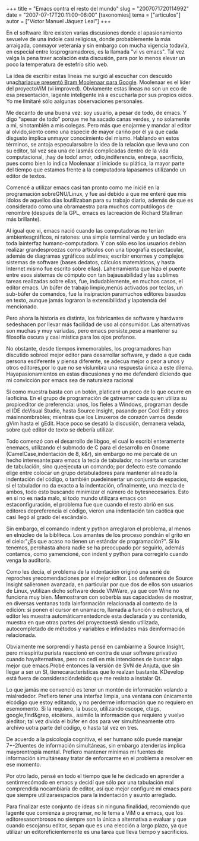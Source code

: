 +++
title = "Emacs contra el resto del mundo"
slug = "2007071720114992"
date = "2007-07-17T20:11:00-06:00"
[taxonomies]
tema = ["articulos"]
autor = ["Víctor Manuel Jáquez Leal"]
+++

En el software libre existen varias discusiones donde el apasionamiento
sevuelve de una índole casi religiosa, donde probablemente la más
arraigada, conmayor veterania y sin embargo con mucha vigencia todavía,
en especial entre losprogramadores, es la llamada "vi vs emacs". Tal vez
valga la pena traer acolación esta discusión, para por lo menos elevar
un poco la temperatura de estefrío sitio web.

La idea de escribir estas líneas me surgió al escuchar con descuido
una[charlaque presentó Bram Moolenaar para
Google](http://video.google.com/videoplay?docid=2538831956647446078 "charla que presentó Bram Moolenaar para Google").
Moolenaar es el líder del proyectoViM (vi improved). Obviamente estas
líneas no son un eco de esa presentación, lagente inteligente irá a
escucharla por sus propios oídos. Yo me limitaré sólo aalgunas
observaciones personales.

<!-- more -->
Me decanto de una buena vez: soy usuario, a pesar de todo, de emacs. Y
digo "apesar de todo" porque me ha sacado canas verdes, y no solamente a
mi, sinotambién a mis colegas. Pero más que enojarme y mandar al editor
al olvido,siento como una especie de mayor cariño por él ya que cada
disgusto implica unmayor conocimiento del mismo. Hablando en estos
términos, se antoja especularsobre la idea de la relación que lleva uno
con su editor, tal vez sea una de lasmás complicadas dentro de la vida
computacional, ¡hay de todo! amor, odio,indiferencia, entrega,
sacrificio, pues como bien lo indica Moolenaar al iniciode su plática,
la mayor parte del tiempo que estamos frente a la computadora lapasamos
utilizando un editor de textos.

Comencé a utilizar emacs casi tan pronto como me inicié en la
programación sobreGNU/Linux, y fue así debido a que me enteré que mis
ídolos de aquellos días loutilizaban para su trabajo diario, además de
que es considerado como una obramaestra para muchos computólogos de
renombre (después de la GPL, emacs es lacreación de Richard Stallman más
brillante).

Al igual que vi, emacs nació cuando las computadoras no tenían
ambientesgráficos, ni ratones: una simple terminal verde y un teclado
era toda lainterfaz humano-computadora. Y con sólo eso los usuarios
debían realizar grandesproezas como artículos con una tipografía
espectacular, además de diagramas ygráficos sublimes; escribir enormes y
complejos sistemas de software (bases dedatos, cálculos matemáticos, y
hasta Internet mismo fue escrito sobre ellas). Laherramienta que hizo el
puente entre esos sistemas de cómputo con tan bajausabilidad y las
sublimes tareas realizadas sobre ellas, fue,
indudablemente, en muchos casos, el editor emacs. Un búfer de trabajo
limpio,menús activados por teclas, un sub-búfer de comandos, fue la
insipración paramuchos editores basados en texto, aunque jamás lograron
la extensibilidad y lapotencia del mencionado.

Pero ahora la historia es distinta, los fabricantes de software y
hardware sedeshacen por llevar más facilidad de uso al
consumidor. Las alternativas son muchas y muy variadas, pero emacs
persiste,pese a mantener su filosofía oscura y casi mística para los
ojos profanos.

No obstante, desde tiempos inmemorables, los programadores han discutido
sobreel mejor editor para desarrollar software, y dado a que cada
persona esdiferente y piensa diferente, se adecua mejor o peor a unos y
otros editores,por lo que no se vislumbra una respuesta única a este
dilema. Hayapasionamientos en estas discusiones y no me
defenderé diciendo que mi convicción por emacs sea de naturaleza
racional

Si como muestra basta con un botón, platicaré un poco de lo que ocurre
en laoficina. En el grupo de programación de gstreamer cada quien
utiliza su propioeditor de preferencia: unos, los fieles a Windows,
programan desde el IDE deVisual Studio, hasta Source Insight, pasando
por Cool Edit y otros másinnombrables; mientras que los Linuxeros de
corazón vamos desde gVim hasta el gEdit. Hace poco se desató la
discusión, demanera velada, sobre qué editor de texto se debería
utilizar.

Todo comenzó con el desarrollo de libgoo, el cual lo escribí enteramente
enemacs, utilizando el submodo de C para el desarrollo en Gnome
(CamelCase,indentación de 8, k&r), sin embargo no me percaté de un hecho
interesante:para emacs la tecla de tabulador, no inserta un caracter de
tabulación, sino queejecuta un comando; por defecto este comando elige
entre colocar un grupo detabuladores para mantener alineado la
indentación del código, o también puedeinsertar un
conjunto de espacios, si el tabulador no da exacto a la indentación,
ofinalmente, una mezcla de ambos, todo esto buscando minimizar el número
de bytesnecesarios. Esto en sí no es nada malo, si todo mundo utilizara
emacs con estaconfiguración, el problema fue que cuando el resto abrió
en sus editores depreferencia el código, vieron una
indentación tan caótica que casi llegó al grado del escándalo.

Sin embargo, el comando indent y python arreglaron el problema, al menos
en elnúcleo de la bibliteca. Los amantes de los proceso pondrán el grito
en el cielo:"¿Es que acaso no tienen un estándar de programación?". Sí
lo tenemos, perohasta ahora nadie se ha preocupado por seguirlo, además
contamos, como yamencioné, con indent y python para corregirlo cuando
venga la auditoría.

Como les decía, el problema de la indentación originó una serié de
reproches yrecomendaciones por el mejor editor. Los defensores de Source
Insight salieronen avanzada, en particular por que dos de ellos son
usuarios de Linux, yutilizan dicho software desde VMWare, ya que con
Wine no funciona muy bien. Memostraron con soberbia sus capacidades de
mostrar, en diversas ventanas toda lainformación relacionada al contexto
de la edición: si ponen el cursor en unamacro, llamada a función o
estructura, el editor les muestra automáticamentedonde esta declarada y
su contenido, muestra en que otras partes del proyectoestá siendo
utilizada, autocompletado de métodos y variables e infindades más
deinformación relacionada.

Obviamente me sorprendí y hasta pensé en cambiarme a Source Insight,
pero miespíritu purista reaccionó en contra de usar software privativo
cuando hayalternativas, pero no cedí en mis intenciones de buscar algo
mejor que emacs.Probé entonces la versión de SVN de Anjuta, que sin
llegar a ser un SI, tienecaracterísticas que lo realzan bastante.
KDevelop está fuera de consideracióndebido que me resisto a instalar
Qt.

Lo que jamás me convenció es tener un montón de información volando a
mialrededor. Prefiero tener una interfaz limpia, una ventana con
únicamente elcódigo que estoy editando, y no perderme información que no
requiero en esemomento. Si la requiero, la busco, utilizando cscope,
ctags, google,find&grep, etcétera., asimilo la información que requiero
y vuelvo aleditor; tal vez divida el búfer en dos para ver
simultáneamente otro archivo uotra parte del código, o hasta tal
vez en tres.

De acuerdo a la psicología cognitiva, el ser humano sólo puede manejar
7+-2fuentes de información simultáneas, sin embargo atenderlas implica
mayorentropía mental. Prefiero mantener mínimas mi fuentes de
información simultáneasy tratar de enforcarme en el problema a resolver
en ese momento.

Por otro lado, pensé en todo el tiempo que le he dedicado en aprender a
sentirmecómodo en emacs y decidí que sólo por una tabulación mal
comprendida nocambiaría de editor, así que mejor configuré mi emacs para
que siempre utilizaraespacios para la indentación y asunto arreglado.

Para finalizar este conjunto de ideas sin ninguna finalidad, recomiendo
que lagente que comienza a programar, no le tema a ViM o a emacs, que
los editoresasombrosos no siempre son la única a alternativa a evaluar y
que cuando escojansu editor, sepan que es una elección a largo plazo, ya
que utilizar un editoreficientemente es una tarea que lleva tiempo y
sacrificios.

